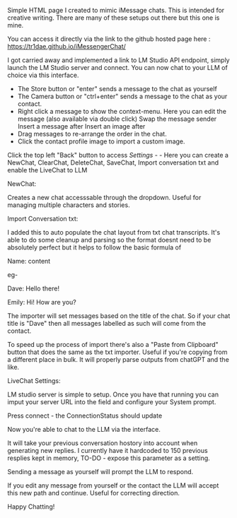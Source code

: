 Simple HTML page I created to mimic iMessage chats. This is intended for creative writing. There are many of these setups out there but this one is mine.

You can access it directly via the link to the github hosted page here : https://tr1dae.github.io/iMessengerChat/

I got carried away and implemented a link to LM Studio API endpoint, simply launch the LM Studio server and connect. You can now chat to your LLM of choice via this interface. 

- The Store button or "enter" sends a message to the chat as yourself
- The Camera button or "ctrl+enter" sends a message to the chat as your contact.
- Right click a message to show the context-menu.
        Here you can edit the message (also available via double click)
        Swap the message sender
        Insert a message after
        Insert an image after
- Drag messages to re-arrange the order in the chat.
- Click the contact profile image to import a custom image.  

Click the top left "Back" button to access *Settings* - - 
  Here you can create a NewChat, ClearChat, DeleteChat, SaveChat, Import conversation txt and enable the LiveChat to LLM

      
NewChat: 

Creates a new chat accesssable through the dropdown. Useful for managing multiple characters and stories. 

Import Conversation txt:

I added this to auto populate the chat layout from txt chat transcripts. 
It's able to do some cleanup and parsing so the format doesnt need to be absolutely perfect but it helps to follow the basic formula of
        
  Name: content
  
eg-
            
  Dave: Hello there!
  
  Emily: Hi! How are you?

  The importer will set messages based on the title of the chat. So if your chat title is "Dave" then all messages labelled as such will come from the contact. 

  To speed up the process of import there's also a "Paste from Clipboard" button that does the same as the txt importer. 
  Useful if you're copying from a different place in bulk.
  It will properly parse outputs from chatGPT and the like. 

LiveChat Settings:

  LM studio server is simple to setup. Once you have that running you can imput your server URL into the field and configure your System prompt. 
  
  Press connect - the ConnectionStatus should update
  
Now you're able to chat to the LLM via the interface. 

It will take your previous conversation hostory into account when generating new replies. I currently have it hardcoded to 150 previous resplies kept in memory, TO-DO - expose this parameter as a setting. 

Sending a message as yourself will prompt the LLM to respond. 

If you edit any message from yourself or the contact the LLM will accept this new path and continue. Useful for correcting direction. 

Happy Chatting!

    
